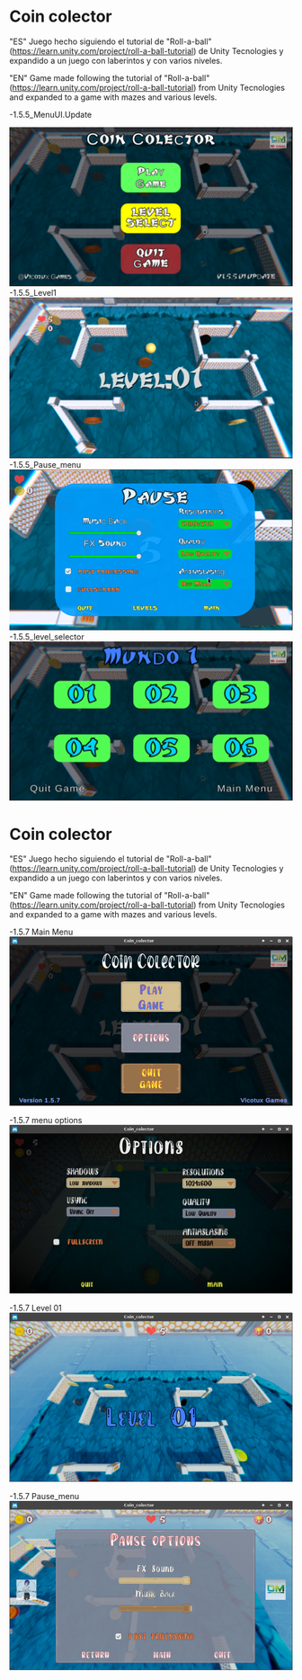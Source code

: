 # Coin colector
"ES" Juego hecho siguiendo el tutorial de "Roll-a-ball" (https://learn.unity.com/project/roll-a-ball-tutorial) de Unity Tecnologies y expandido a un juego con laberintos y con varios niveles.

"EN" Game made following the tutorial of "Roll-a-ball" (https://learn.unity.com/project/roll-a-ball-tutorial) from Unity Tecnologies and expanded to a game with mazes and various levels.
 
-1.5.5_MenuUI.Update

![Coín Colector 1.5.5_menuUI.Update)](https://github.com/vicotux1/Coin_Colector/blob/Input_System/Assets/capturas/1.5.5_menuUI.Update.png)
-1.5.5_Level1
![Coín Colector 1.5.5_menuUI.Update)](https://github.com/vicotux1/Coin_Colector/blob/Input_System/Assets/capturas/1.5.5_Level1.png)
-1.5.5_Pause_menu
![Coín Colector 1.5.5_menuUI.Update)](https://github.com/vicotux1/Coin_Colector/blob/Input_System/Assets/capturas/Pause_menu.1.5.5.png)
-1.5.5_level_selector
![Coín Colector 1.5.5_menuUI.Update)](https://github.com/vicotux1/Coin_Colector/blob/Input_System/Assets/capturas/1.5.5_Level_select.png)



# Coin colector
"ES" Juego hecho siguiendo el tutorial de "Roll-a-ball" (https://learn.unity.com/project/roll-a-ball-tutorial) de Unity Tecnologies y expandido a un juego con laberintos y con varios niveles.

"EN" Game made following the tutorial of "Roll-a-ball" (https://learn.unity.com/project/roll-a-ball-tutorial) from Unity Tecnologies and expanded to a game with mazes and various levels.

-1.5.7 Main Menu
![Coín Colector 1.5.5_menuUI.Update)](https://github.com/vicotux1/Coin_Colector/blob/Old_Inut/Assets/Coin_colector/capturas/1.5.7/CAPTURAS%201.5.7_01png)

-1.5.7 menu options
![Coín Colector 1.5.5_menuUI.Update)](https://github.com/vicotux1/Coin_Colector/blob/Old_Inut/Assets/Coin_colector/capturas/1.5.7/CAPTURAS%201.5.7_04.png)

-1.5.7 Level 01
![Coín Colector 1.5.5_menuUI.Update)](https://github.com/vicotux1/Coin_Colector/blob/Old_Inut/Assets/Coin_colector/capturas/1.5.7/CAPTURAS%201.5.7_02.png)

-1.5.7 Pause_menu
![Coín Colector 1.5.5_menuUI.Update)](https://github.com/vicotux1/Coin_Colector/blob/Old_Inut/Assets/Coin_colector/capturas/1.5.7/CAPTURAS%201.5.7_03.png)





